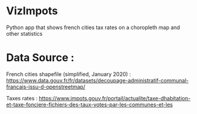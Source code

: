 # VizImpots
Python app that shows french cities tax rates on a choropleth map and other statistics

# Data Source : 

French cities shapefile (simplified, January 2020) :
https://www.data.gouv.fr/fr/datasets/decoupage-administratif-communal-francais-issu-d-openstreetmap/

Taxes rates :
https://www.impots.gouv.fr/portail/actualite/taxe-dhabitation-et-taxe-fonciere-fichiers-des-taux-votes-par-les-communes-et-les
